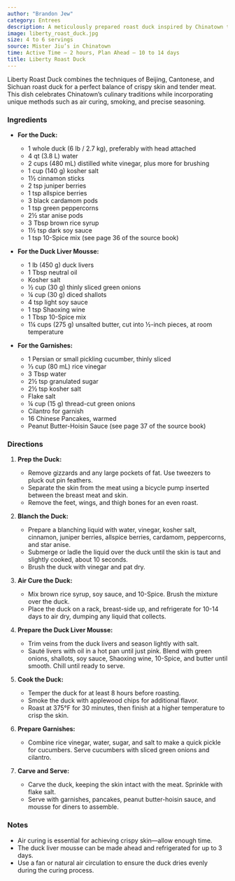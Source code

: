 ```yaml
---
author: "Brandon Jew"
category: Entrees
description: A meticulously prepared roast duck inspired by Chinatown traditions, featuring crispy skin, tender meat, and bold flavors.
image: liberty_roast_duck.jpg
size: 4 to 6 servings
source: Mister Jiu’s in Chinatown
time: Active Time — 2 hours, Plan Ahead — 10 to 14 days
title: Liberty Roast Duck
---
```


Liberty Roast Duck combines the techniques of Beijing, Cantonese, and Sichuan roast duck for a perfect balance of crispy skin and tender meat. This dish celebrates Chinatown’s culinary traditions while incorporating unique methods such as air curing, smoking, and precise seasoning.

### Ingredients

* **For the Duck:**
  - 1 whole duck (6 lb / 2.7 kg), preferably with head attached
  - 4 qt (3.8 L) water
  - 2 cups (480 mL) distilled white vinegar, plus more for brushing
  - 1 cup (140 g) kosher salt
  - 1½ cinnamon sticks
  - 2 tsp juniper berries
  - 1 tsp allspice berries
  - 3 black cardamom pods
  - 1 tsp green peppercorns
  - 2½ star anise pods
  - 3 Tbsp brown rice syrup
  - 1½ tsp dark soy sauce
  - 1 tsp 10-Spice mix (see page 36 of the source book)

* **For the Duck Liver Mousse:**
  - 1 lb (450 g) duck livers
  - 1 Tbsp neutral oil
  - Kosher salt
  - ½ cup (30 g) thinly sliced green onions
  - ¼ cup (30 g) diced shallots
  - 4 tsp light soy sauce
  - 1 tsp Shaoxing wine
  - 1 Tbsp 10-Spice mix
  - 1¼ cups (275 g) unsalted butter, cut into ½-inch pieces, at room temperature

* **For the Garnishes:**
  - 1 Persian or small pickling cucumber, thinly sliced
  - ⅓ cup (80 mL) rice vinegar
  - 3 Tbsp water
  - 2½ tsp granulated sugar
  - 2½ tsp kosher salt
  - Flake salt
  - ¼ cup (15 g) thread-cut green onions
  - Cilantro for garnish
  - 16 Chinese Pancakes, warmed
  - Peanut Butter-Hoisin Sauce (see page 37 of the source book)

### Directions

1. **Prep the Duck:**
   - Remove gizzards and any large pockets of fat. Use tweezers to pluck out pin feathers.
   - Separate the skin from the meat using a bicycle pump inserted between the breast meat and skin.
   - Remove the feet, wings, and thigh bones for an even roast.

2. **Blanch the Duck:**
   - Prepare a blanching liquid with water, vinegar, kosher salt, cinnamon, juniper berries, allspice berries, cardamom, peppercorns, and star anise.
   - Submerge or ladle the liquid over the duck until the skin is taut and slightly cooked, about 10 seconds.
   - Brush the duck with vinegar and pat dry.

3. **Air Cure the Duck:**
   - Mix brown rice syrup, soy sauce, and 10-Spice. Brush the mixture over the duck.
   - Place the duck on a rack, breast-side up, and refrigerate for 10-14 days to air dry, dumping any liquid that collects.

4. **Prepare the Duck Liver Mousse:**
   - Trim veins from the duck livers and season lightly with salt.
   - Sauté livers with oil in a hot pan until just pink. Blend with green onions, shallots, soy sauce, Shaoxing wine, 10-Spice, and butter until smooth. Chill until ready to serve.

5. **Cook the Duck:**
   - Temper the duck for at least 8 hours before roasting.
   - Smoke the duck with applewood chips for additional flavor.
   - Roast at 375°F for 30 minutes, then finish at a higher temperature to crisp the skin.

6. **Prepare Garnishes:**
   - Combine rice vinegar, water, sugar, and salt to make a quick pickle for cucumbers. Serve cucumbers with sliced green onions and cilantro.

7. **Carve and Serve:**
   - Carve the duck, keeping the skin intact with the meat. Sprinkle with flake salt.
   - Serve with garnishes, pancakes, peanut butter-hoisin sauce, and mousse for diners to assemble.

### Notes

- Air curing is essential for achieving crispy skin—allow enough time.
- The duck liver mousse can be made ahead and refrigerated for up to 3 days.
- Use a fan or natural air circulation to ensure the duck dries evenly during the curing process.
